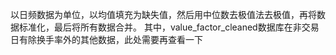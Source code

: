以日频数据为单位，以均值填充为缺失值，然后用中位数去极值法去极值，再将数据标准化，最后将所有数据合并。
其中，value_factor_cleaned数据库在非交易日有除换手率外的其他数据，此处需要再查看一下
